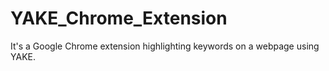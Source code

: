 # YAKE_Chrome_Extension
It's a Google Chrome extension highlighting keywords on a webpage using YAKE.
